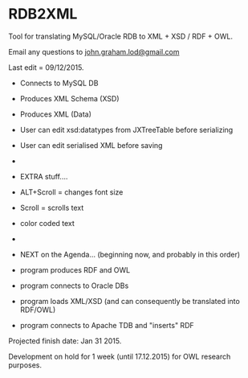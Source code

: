 # RDB2XML
Tool for translating MySQL/Oracle RDB to XML + XSD / RDF + OWL.

Email any questions to john.graham.lod@gmail.com


Last edit = 09/12/2015.

- Connects to MySQL DB
- Produces XML Schema (XSD)
- Produces XML (Data)
- User can edit xsd:datatypes from JXTreeTable before serializing
- User can edit serialised XML before saving

-
- EXTRA stuff....
- ALT+Scroll =  changes font size
- Scroll = scrolls text
- color coded text

-
- NEXT on the Agenda... (beginning now, and probably in this order)
- program produces RDF and OWL
- program connects to Oracle DBs
- program loads XML/XSD (and can consequently be translated into RDF/OWL)
- program connects to Apache TDB and "inserts" RDF


Projected finish date: Jan 31 2015.


Development on hold for 1 week (until 17.12.2015) for OWL research purposes.
